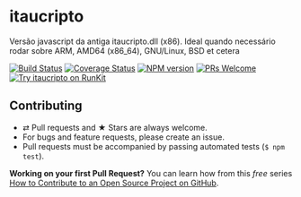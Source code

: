 # itaucripto
Versão javascript da antiga itaucripto.dll (x86). Ideal quando necessário rodar sobre ARM, AMD64 (x86_64), GNU/Linux, BSD et cetera

[![Build Status](https://img.shields.io/travis/nagaozen/itaucripto/master.svg?style=flat)](https://travis-ci.org/nagaozen/itaucripto)
[![Coverage Status](https://coveralls.io/repos/github/nagaozen/itaucripto/badge.svg?branch=master)](https://coveralls.io/github/nagaozen/itaucripto?branch=master)
[![NPM version](https://img.shields.io/npm/v/itaucripto.svg?style=flat)](vhttps://www.npmjs.org/package/itaucripto)
[![PRs Welcome](https://img.shields.io/badge/PRs-welcome-brightgreen.svg?style=flat-square)](http://makeapullrequest.com) 
[![Try itaucripto on RunKit](https://badge.runkitcdn.com/itaucripto.svg)](https://npm.runkit.com/itaucripto)

## Contributing

* ⇄ Pull requests and ★ Stars are always welcome.
* For bugs and feature requests, please create an issue.
* Pull requests must be accompanied by passing automated tests (`$ npm test`).

**Working on your first Pull Request?** You can learn how from this *free* series [How to Contribute to an Open Source Project on GitHub](https://egghead.io/series/how-to-contribute-to-an-open-source-project-on-github).

